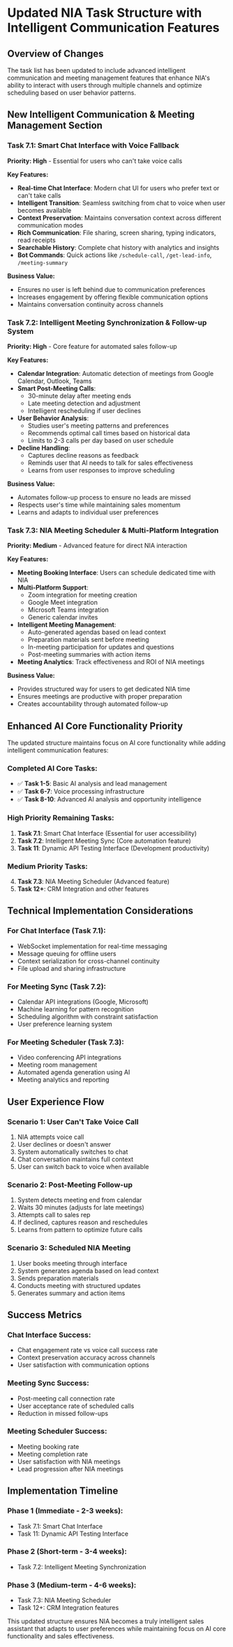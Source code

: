 # Updated NIA Task Structure with Intelligent Communication Features

## Overview of Changes

The task list has been updated to include advanced intelligent communication and meeting management features that enhance NIA's ability to interact with users through multiple channels and optimize scheduling based on user behavior patterns.

## New Intelligent Communication & Meeting Management Section

### **Task 7.1: Smart Chat Interface with Voice Fallback**
**Priority: High** - Essential for users who can't take voice calls

**Key Features:**
- **Real-time Chat Interface**: Modern chat UI for users who prefer text or can't take calls
- **Intelligent Transition**: Seamless switching from chat to voice when user becomes available
- **Context Preservation**: Maintains conversation context across different communication modes
- **Rich Communication**: File sharing, screen sharing, typing indicators, read receipts
- **Searchable History**: Complete chat history with analytics and insights
- **Bot Commands**: Quick actions like `/schedule-call`, `/get-lead-info`, `/meeting-summary`

**Business Value:**
- Ensures no user is left behind due to communication preferences
- Increases engagement by offering flexible communication options
- Maintains conversation continuity across channels

### **Task 7.2: Intelligent Meeting Synchronization & Follow-up System**
**Priority: High** - Core feature for automated sales follow-up

**Key Features:**
- **Calendar Integration**: Automatic detection of meetings from Google Calendar, Outlook, Teams
- **Smart Post-Meeting Calls**: 
  - 30-minute delay after meeting ends
  - Late meeting detection and adjustment
  - Intelligent rescheduling if user declines
- **User Behavior Analysis**:
  - Studies user's meeting patterns and preferences
  - Recommends optimal call times based on historical data
  - Limits to 2-3 calls per day based on user schedule
- **Decline Handling**: 
  - Captures decline reasons as feedback
  - Reminds user that AI needs to talk for sales effectiveness
  - Learns from user responses to improve scheduling

**Business Value:**
- Automates follow-up process to ensure no leads are missed
- Respects user's time while maintaining sales momentum
- Learns and adapts to individual user preferences

### **Task 7.3: NIA Meeting Scheduler & Multi-Platform Integration**
**Priority: Medium** - Advanced feature for direct NIA interaction

**Key Features:**
- **Meeting Booking Interface**: Users can schedule dedicated time with NIA
- **Multi-Platform Support**: 
  - Zoom integration for meeting creation
  - Google Meet integration
  - Microsoft Teams integration
  - Generic calendar invites
- **Intelligent Meeting Management**:
  - Auto-generated agendas based on lead context
  - Preparation materials sent before meeting
  - In-meeting participation for updates and questions
  - Post-meeting summaries with action items
- **Meeting Analytics**: Track effectiveness and ROI of NIA meetings

**Business Value:**
- Provides structured way for users to get dedicated NIA time
- Ensures meetings are productive with proper preparation
- Creates accountability through automated follow-up

## Enhanced AI Core Functionality Priority

The updated structure maintains focus on AI core functionality while adding intelligent communication features:

### **Completed AI Core Tasks:**
- ✅ **Task 1-5**: Basic AI analysis and lead management
- ✅ **Task 6-7**: Voice processing infrastructure
- ✅ **Task 8-10**: Advanced AI analysis and opportunity intelligence

### **High Priority Remaining Tasks:**
1. **Task 7.1**: Smart Chat Interface (Essential for user accessibility)
2. **Task 7.2**: Intelligent Meeting Sync (Core automation feature)
3. **Task 11**: Dynamic API Testing Interface (Development productivity)

### **Medium Priority Tasks:**
4. **Task 7.3**: NIA Meeting Scheduler (Advanced feature)
5. **Task 12+**: CRM Integration and other features

## Technical Implementation Considerations

### **For Chat Interface (Task 7.1):**
- WebSocket implementation for real-time messaging
- Message queuing for offline users
- Context serialization for cross-channel continuity
- File upload and sharing infrastructure

### **For Meeting Sync (Task 7.2):**
- Calendar API integrations (Google, Microsoft)
- Machine learning for pattern recognition
- Scheduling algorithm with constraint satisfaction
- User preference learning system

### **For Meeting Scheduler (Task 7.3):**
- Video conferencing API integrations
- Meeting room management
- Automated agenda generation using AI
- Meeting analytics and reporting

## User Experience Flow

### **Scenario 1: User Can't Take Voice Call**
1. NIA attempts voice call
2. User declines or doesn't answer
3. System automatically switches to chat
4. Chat conversation maintains full context
5. User can switch back to voice when available

### **Scenario 2: Post-Meeting Follow-up**
1. System detects meeting end from calendar
2. Waits 30 minutes (adjusts for late meetings)
3. Attempts call to sales rep
4. If declined, captures reason and reschedules
5. Learns from pattern to optimize future calls

### **Scenario 3: Scheduled NIA Meeting**
1. User books meeting through interface
2. System generates agenda based on lead context
3. Sends preparation materials
4. Conducts meeting with structured updates
5. Generates summary and action items

## Success Metrics

### **Chat Interface Success:**
- Chat engagement rate vs voice call success rate
- Context preservation accuracy across channels
- User satisfaction with communication options

### **Meeting Sync Success:**
- Post-meeting call connection rate
- User acceptance rate of scheduled calls
- Reduction in missed follow-ups

### **Meeting Scheduler Success:**
- Meeting booking rate
- Meeting completion rate
- User satisfaction with NIA meetings
- Lead progression after NIA meetings

## Implementation Timeline

### **Phase 1 (Immediate - 2-3 weeks):**
- Task 7.1: Smart Chat Interface
- Task 11: Dynamic API Testing Interface

### **Phase 2 (Short-term - 3-4 weeks):**
- Task 7.2: Intelligent Meeting Synchronization

### **Phase 3 (Medium-term - 4-6 weeks):**
- Task 7.3: NIA Meeting Scheduler
- Task 12+: CRM Integration features

This updated structure ensures NIA becomes a truly intelligent sales assistant that adapts to user preferences while maintaining focus on AI core functionality and sales effectiveness.